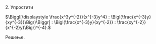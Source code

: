 $2.$ Упростити

$\Biggl[\displaystyle \frac{x^3y^{-2}}{x^{-3}y^4} : \Bigl(\frac{x^{-3}y}{xy^{-3}}\Bigr)\Biggr] : \Bigl(\frac{x^{-3}y}{xy^{-2}} : \frac{xy^{-2}}{x^{-2}y}\Bigr)^{-4}.$

Решење.